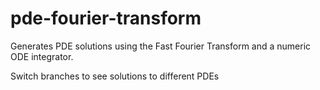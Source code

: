# pde-fourier-transform
Generates PDE solutions using the Fast Fourier Transform and a numeric ODE integrator.

Switch branches to see solutions to different PDEs
